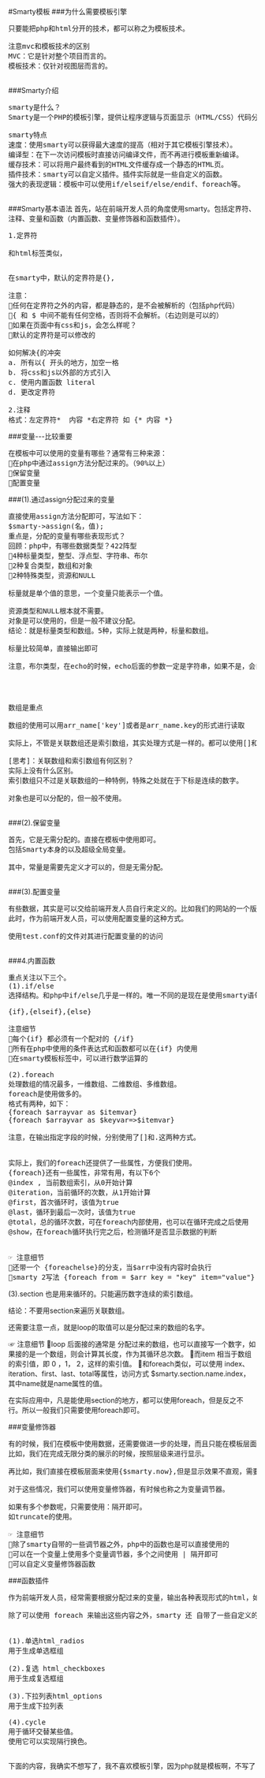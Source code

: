 #Smarty模板
###为什么需要模板引擎
<pre>
只要能把php和html分开的技术，都可以称之为模板技术。

注意mvc和模板技术的区别
MVC：它是针对整个项目而言的。
模板技术：仅针对视图层而言的。

</pre>

###Smarty介绍
<pre>
smarty是什么？
Smarty是一个PHP的模板引擎，提供让程序逻辑与页面显示（HTML/CSS）代码分离的功能。 也就是PHP代码是程序逻辑，与页面显示分开。

smarty特点
速度：使用smarty可以获得最大速度的提高（相对于其它模板引擎技术）。 
编译型：在下一次访问模板时直接访问编译文件，而不再进行模板重新编译。
缓存技术：可以将用户最终看到的HTML文件缓存成一个静态的HTML页。
插件技术：smarty可以自定义插件。插件实际就是一些自定义的函数。
强大的表现逻辑：模板中可以使用if/elseif/else/endif、foreach等。

</pre>

###Smarty基本语法
首先，站在前端开发人员的角度使用smarty。包括定界符、注释、变量和函数（内置函数、变量修饰器和函数插件）。

<pre>
1.定界符

和html标签类似，<p></p>
在smarty中，默认的定界符是{},

注意：
任何在定界符之外的内容，都是静态的，是不会被解析的（包括php代码）
{ 和 $ 中间不能有任何空格，否则将不会解析。（右边则是可以的）
如果在页面中有css和js，会怎么样呢？
默认的定界符是可以修改的

如何解决{的冲突
a. 所有以{ 开头的地方，加空一格
b. 将css和js以外部的方式引入
c. 使用内置函数 literal
d. 更改定界符

2.注释
格式：左定界符*  内容 *右定界符 如 {* 内容 *}
</pre>

###变量---比较重要
<pre>
在模板中可以使用的变量有哪些？通常有三种来源：
在php中通过assign方法分配过来的。（90%以上）
保留变量
配置变量
</pre>

###(1).通过assign分配过来的变量
<pre>
直接使用assign方法分配即可，写法如下：
$smarty->assign(名，值);
重点是，分配的变量有哪些表现形式？
回顾：php中，有哪些数据类型？422阵型
4种标量类型，整型、浮点型、字符串、布尔
2种复合类型，数组和对象
2种特殊类型，资源和NULL

标量就是单个值的意思，一个变量只能表示一个值。

资源类型和NULL根本就不需要。
对象是可以使用的，但是一般不建议分配。
结论：就是标量类型和数组。5种，实际上就是两种，标量和数组。

标量比较简单，直接输出即可

注意，布尔类型，在echo的时候，echo后面的参数一定是字符串，如果不是，会自动隐式转换。True转成1，false转成空。




数组是重点

数组的使用可以用arr_name['key']或者是arr_name.key的形式进行读取

实际上，不管是关联数组还是索引数组，其实处理方式是一样的。都可以使用[]和.的方式来访问。

[思考]：关联数组和索引数组有何区别？
实际上没有什么区别。
索引数组只不过是关联数组的一种特例，特殊之处就在于下标是连续的数字。

对象也是可以分配的，但一般不使用。

</pre>

###(2).保留变量
<pre>
首先，它是无需分配的。直接在模板中使用即可。
包括Smarty本身的以及超级全局变量。

其中，常量是需要先定义才可以的，但是无需分配。

</pre>

###(3).配置变量
<pre>
有些数据，其实是可以交给前端开发人员自行来定义的。比如我们的网站的一个版权信息。
此时，作为前端开发人员，可以使用配置变量的这种方式。

使用test.conf的文件对其进行配置变量的的访问

</pre>

###4.内置函数
<pre>
重点关注以下三个。
(1).if/else
选择结构。和php中if/else几乎是一样的。唯一不同的是现在是使用smarty语句来书写的。

{if},{elseif},{else}

注意细节
每个{if} 都必须有一个配对的 {/if}
所有在php中使用的条件表达式和函数都可以在{if} 内使用
在smarty模板标签中，可以进行数学运算的

(2).foreach
处理数组的情况最多，一维数组、二维数组、多维数组。
foreach是使用做多的。
格式有两种，如下：
{foreach $arrayvar as $itemvar} 
{foreach $arrayvar as $keyvar=>$itemvar}

注意，在输出指定字段的时候，分别使用了[]和.这两种方式。


实际上，我们的foreach还提供了一些属性，方便我们使用。
{foreach}还有一些属性，非常有用，有以下6个
@index , 当前数组索引，从0开始计算
@iteration，当前循环的次数，从1开始计算
@first，首次循环时，该值为true
@last，循环到最后一次时，该值为true
@total，总的循环次数，可在foreach内部使用，也可以在循环完成之后使用
@show，在foreach循环执行完之后，检测循环是否显示数据的判断


☞ 注意细节
还带一个 {foreachelse}的分支，当$arr中没有内容时会执行
smarty 2写法 {foreach from = $arr key = "key" item="value"} 也是可以支持的
</pre>


(3).section
也是用来循环的。只能遍历数字连续的索引数组。

结论：不要用section来遍历关联数组。

还需要注意一点，就是loop的取值可以是分配过来的数组的名字。

☞ 注意细节
loop 后面接的通常是 分配过来的数组，也可以直接写一个数字，如果接的是一个数组，则会计算其长度，作为其循环总次数。 
而item 相当于数组的索引值，即 0 ，1， 2，这样的索引值。
和foreach类似，可以使用 index、iteration、first、last、total等属性，访问方式 $smarty.section.name.index，其中name就是name属性的值。

在实际应用中，凡是能使用section的地方，都可以使用foreach，但是反之不行。所以一般我们只需要使用foreach即可。

###变量修饰器
<pre>
有的时候，我们在模板中使用数据，还需要做进一步的处理，而且只能在模板层面来处理。
比如，我们在完成无限分类的展示的时候，按照层级来进行显示。

再比如，我们直接在模板层面来使用{$smarty.now},但是显示效果不直观，需要进一步处理。

对于这些情况，我们可以使用变量修饰器，有时候也称之为变量调节器。

如果有多个参数呢，只需要使用：隔开即可。
如truncate的使用。

☞ 注意细节
除了smarty自带的一些调节器之外，php中的函数也是可以直接使用的
可以在一个变量上使用多个变量调节器，多个之间使用 | 隔开即可
可以自定义变量修饰器函数
</pre>

###函数插件
<pre>
作为前端开发人员，经常需要根据分配过来的变量，输出各种表现形式的html，如表单、表格等。

除了可以使用 foreach 来输出这些内容之外，smarty 还 自带了一些自定义的函数插件，可以在模板内使用。


(1).单选html_radios
用于生成单选框组

(2).复选 html_checkboxes
用于生成复选框组

(3).下拉列表html_options
用于生成下拉列表

(4).cycle
用于循环交替某些值。
使用它可以实现隔行换色。

</pre>

下面的内容，我确实不想写了，我不喜欢模板引擎，因为php就是模板啊，不写了